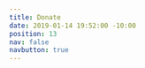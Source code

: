```yaml
---
title: Donate
date: 2019-01-14 19:52:00 -10:00
position: 13
nav: false 
navbutton: true 
---
```


<script src='https://actionnetwork.org/widgets/v3/fundraising/friend-of-ib?format=js&source=website-widget'></script><div id='can-fundraising-area-friend-of-ib' style='width: 100%'><!-- this div is the target for our HTML insertion --></div>
